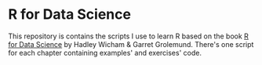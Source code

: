 # R for Data Science

This repository is contains the scripts I use to learn R based on the book [R for Data Science](https://r4ds.had.co.nz/) by Hadley Wicham & Garret Grolemund. There's one script for each chapter containing examples' and exercises' code.
